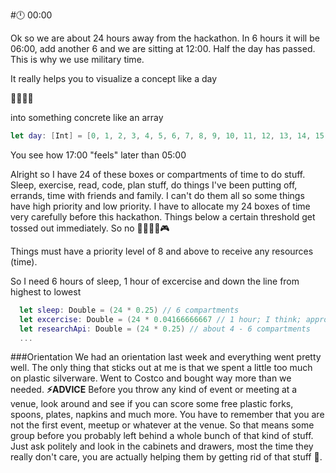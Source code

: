 #:clock12: 00:00

Ok so we are about 24 hours away from the hackathon. In 6 hours it will be 06:00, add another 6 and we are sitting at 12:00. Half the day has passed. This is why we use military time. 

It really helps you to visualize a concept like a day

:sunrise::sunrise_over_mountains::city_sunset::stars: 


into something concrete like an array

```swift
let day: [Int] = [0, 1, 2, 3, 4, 5, 6, 7, 8, 9, 10, 11, 12, 13, 14, 15, 16, 17, 18, 19, 20, 21, 22, 23]
```

You see how 17:00 "feels" later than 05:00

Alright so I have 24 of these boxes or compartments of time to do stuff. Sleep, exercise, read, code, plan stuff, do things I've been putting off, errands, time with friends and family. I can't do them all so some things have high priority and low priority. I have to allocate my 24 boxes of time very carefully before this hackathon. Things below a certain threshold get tossed out immediately. So no :no_good::see_no_evil::beers::tada::video_game:


Things must have a priority level of 8 and above to receive any resources (time).

So I need 6 hours of sleep, 1 hour of excercise and down the line from highest to lowest

```swift
  let sleep: Double = (24 * 0.25) // 6 compartments
  let excercise: Double = (24 * 0.04166666667 // 1 hour; I think; approximate)
  let researchApi: Double = (24 * 0.25) // about 4 - 6 compartments
  ...
```

###Orientation
We had an orientation last week and everything went pretty well. The only thing that sticks out at me is that we spent a little too much on plastic silverware. Went to Costco and bought way more than we needed. **:zap:ADVICE** Before you throw any kind of event or meeting at a venue, look around and see if you can score some free plastic forks, spoons, plates, napkins and much more. You have to remember that you are not the first event, meetup or whatever at the venue. So that means some group before you probably left behind a whole bunch of that kind of stuff. Just ask politely and look in the cabinets and drawers, most the time they really don't care, you are actually helping them by getting rid of that stuff :clap:.

